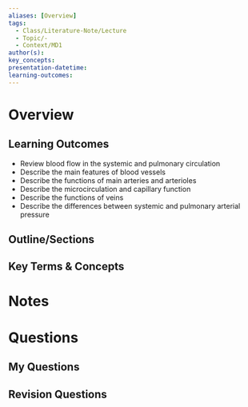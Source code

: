 ```yaml
---
aliases: [Overview]
tags:
  - Class/Literature-Note/Lecture
  - Topic/-
  - Context/MD1
author(s): 
key_concepts: 
presentation-datetime: 
learning-outcomes:
---
```



# Overview
## Learning Outcomes
- Review blood flow in the systemic and pulmonary circulation
- Describe the main features of blood vessels
- Describe the functions of main arteries and arterioles
- Describe the microcirculation and capillary function
- Describe the functions of veins
- Describe the differences between systemic and pulmonary arterial pressure
## Outline/Sections

## Key Terms & Concepts


# Notes


# Questions

## My Questions
## Revision Questions




